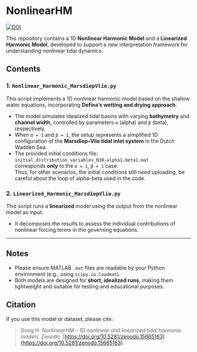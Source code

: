# NonlinearHM
[![DOI](https://zenodo.org/badge/DOI/10.5281/zenodo.15665163.svg)](https://doi.org/10.5281/zenodo.15665163)

This repository contains a 1D **Nonlinear Harmonic Model** and a **Linearized Harmonic Model**, developed to support a new interpretation framework for understanding nonlinear tidal dynamics.

## Contents

### 1. `Nonlinear_Harmonic_MarsdiepVlie.py`

This script implements a 1D nonlinear harmonic model based on the shallow water equations, incorporating **Defina’s wetting and drying approach**.

- The model simulates idealized tidal basins with varying **bathymetry** and **channel width**, controlled by parameters `α` (alpha) and `β` (beta), respectively.
- When `α = 1` and `β = 1`, the setup represents a simplified 1D configuration of the **Marsdiep–Vlie tidal inlet system** in the Dutch Wadden Sea.
- The provided initial conditions file:  
  `initial_distribution_variables_N30-alpha1-beta1.mat`  
  corresponds **only** to the `α = 1`, `β = 1` case.  
  Thus, for other scenarios, the initial conditions still need uploading, be careful about the loop of alpha-beta used in the code.

### 2. `Linearized_Harmonic_MarsdiepVlie.py`

This script runs a **linearized** model using the output from the nonlinear model as input.

- It decomposes the results to assess the individual contributions of nonlinear forcing terms in the governing equations.

---

## Notes

- Please ensure MATLAB `.mat` files are readable by your Python environment (e.g., using `scipy.io.loadmat`).
- Both models are designed for **short, idealized runs**, making them lightweight and suitable for testing and educational purposes.

## Citation

If you use this model or dataset, please cite:

> Dong H. *NonlinearHM – 1D nonlinear and linearized tidal harmonic models*. Zenodo. [https://doi.org/10.5281/zenodo.15665163](https://doi.org/10.5281/zenodo.15665163)

